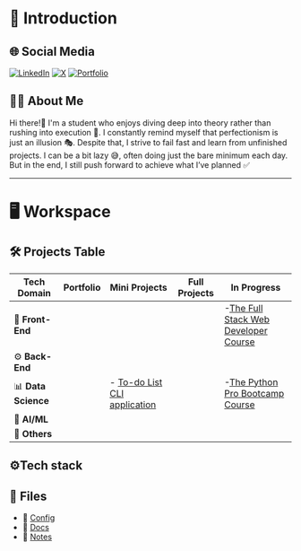 # 🌟 Introduction

## 🌐 Social Media  
[![LinkedIn](https://img.shields.io/badge/LinkedIn-0077B5?style=for-the-badge&logo=linkedin&logoColor=white)](https://www.linkedin.com/in/promatheusz/) 
[![X](https://img.shields.io/badge/Twitter-1DA1F2?style=for-the-badge&logo=twitter&logoColor=white)](https://x.com/Promatheuszek) 
[![Portfolio](https://img.shields.io/badge/Portfolio-000000?style=for-the-badge&logo=world&logoColor=white)](#)  

## 👩‍💻 About Me

Hi there!👋 I'm a student who enjoys diving deep into theory rather than rushing into execution 🚀. I constantly remind myself that perfectionism is just an illusion 🎭. 
Despite that, I strive to fail fast and learn from unfinished projects.
I can be a bit lazy 😅, often doing just the bare minimum each day. But in the end, I still push forward to achieve what I’ve planned ✅

---

# 🖥️ Workspace

## 🛠️ Projects Table
 
| Tech Domain   | Portfolio | Mini Projects | Full Projects | In Progress |
|--------------|------------|--------------|--------------|------------|
| 🎨 **Front-End** |  |  |  | -[The Full Stack Web Developer Course](https://github.com/Promatheusz/The-Full-Stack-Web-Developer-Course) |
| ⚙️ **Back-End** |  |  |  |  |
| 📊 **Data Science** |  | - [To-do List CLI application](https://github.com/Promatheusz/To-do-List-CLI-application) |  | -[The Python Pro Bootcamp Course](https://github.com/Promatheusz/The-Python-Pro-Bootcamp-Course) |
| 🤖 **AI/ML** |  |  |  |  | 
| 🔧 **Others** |  |  |  |  | 

## ⚙️Tech stack 

## 📂 Files  

- 💾 [Config](https://github.com/Promatheusz/Workspace/tree/main/Config)
- 📑 [Docs](https://github.com/Promatheusz/Workspace/tree/main/Docs)
- 📒 [Notes](https://github.com/Promatheusz/Workspace/tree/main/Notes)  
